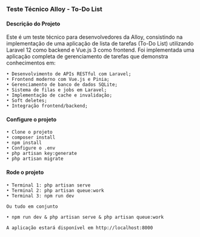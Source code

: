 ### Teste Técnico Alloy - To-Do List
#### Descrição do Projeto
Este é um teste técnico para desenvolvedores da Alloy, consistindo na implementação de uma aplicação de lista de tarefas (To-Do List) utilizando Laravel 12 como backend e Vue.js 3 como frontend.
Foi implementada uma aplicação completa de gerenciamento de tarefas que demonstra conhecimentos em:

```
• Desenvolvimento de APIs RESTful com Laravel;
• Frontend moderno com Vue.js e Pinia;
• Gerenciamento de banco de dados SQLite;
• Sistema de filas e jobs em Laravel;
• Implementação de cache e invalidação;
• Soft deletes;
• Integração frontend/backend;
```
#### Configure o projeto
```
• Clone o projeto
• composer install
• npm install
• Configure o .env
• php artisan key:generate
• php artisan migrate
```
#### Rode o projeto
```
• Terminal 1: php artisan serve
• Terminal 2: php artisan queue:work
• Terminal 3: npm run dev

Ou tudo em conjunto

• npm run dev & php artisan serve & php artisan queue:work

A aplicação estará disponível em http://localhost:8000
```
